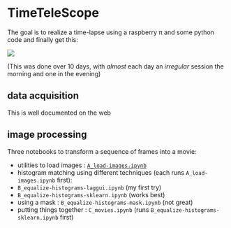 # TimeTeleScope

The goal is to realize a time-lapse using a raspberry π and some python code and finally get this:

![](videos/2021-02-17_TimeTeleScope.gif)

(This was done over 10 days, with *almost* each day an *irregular* session the morning and one in the evening)

## data acquisition

This is well documented on the web 

## image processing

Three notebooks to transform a sequence of frames into a movie:

 * utilities to load images : [`A_load-images.ipynb`](A_load-images.ipynb)
 * histogram matching using different techniques (each runs `A_load-images.ipynb` first):
  * `B_equalize-histograms-laggui.ipynb` (my first try)
  * `B_equalize-histograms-sklearn.ipynb` (works best)
  * using a mask : `B_equalize-histograms-mask.ipynb` (not great)
 * putting things together : `C_movies.ipynb`  (runs `B_equalize-histograms-sklearn.ipynb` first)
